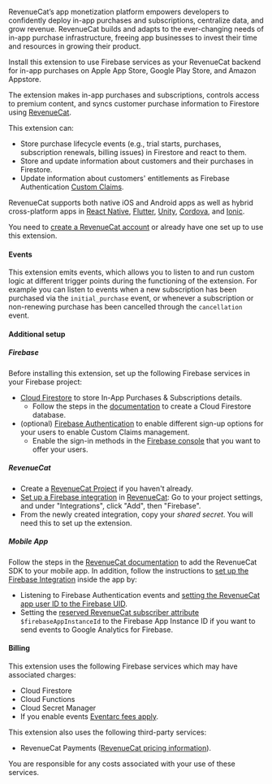RevenueCat’s app monetization platform empowers developers to confidently deploy in-app purchases and subscriptions, centralize data, and grow revenue. RevenueCat builds and adapts to the ever-changing needs of in-app purchase infrastructure, freeing app businesses to invest their time and resources in growing their product.

Install this extension to use Firebase services as your RevenueCat backend for in-app purchases on Apple App Store, Google Play Store, and Amazon Appstore.

The extension makes in-app purchases and subscriptions, controls access to premium content, and syncs customer purchase information to Firestore using [RevenueCat](https://www.revenuecat.com/).

This extension can:

- Store purchase lifecycle events (e.g., trial starts, purchases, subscription renewals, billing issues) in Firestore and react to them.
- Store and update information about customers and their purchases in Firestore.
- Update information about customers' entitlements as Firebase Authentication [Custom Claims](https://firebase.google.com/docs/auth/admin/custom-claims).

RevenueCat supports both native iOS and Android apps as well as hybrid cross-platform apps in [React Native](https://docs.revenuecat.com/docs/reactnative), [Flutter](https://docs.revenuecat.com/docs/flutter), [Unity](https://docs.revenuecat.com/docs/unity), [Cordova](https://docs.revenuecat.com/docs/cordova), and [Ionic](https://docs.revenuecat.com/docs/ionic).

You need to [create a RevenueCat account](https://app.revenuecat.com/signup) or already have one set up to use this extension.

#### Events

This extension emits events, which allows you to listen to and run custom logic at different trigger points during the functioning of the extension. For example you can listen to events when a new subscription has been purchased via the `initial_purchase` event, or whenever a subscription or non-renewing purchase has been cancelled through the `cancellation` event.

#### Additional setup

##### Firebase

Before installing this extension, set up the following Firebase services in your Firebase project:

- [Cloud Firestore](https://firebase.google.com/docs/firestore) to store In-App Purchases & Subscriptions details.
  - Follow the steps in the [documentation](https://firebase.google.com/docs/firestore/quickstart#create) to create a Cloud Firestore database.
- (optional) [Firebase Authentication](https://firebase.google.com/docs/auth) to enable different sign-up options for your users to enable Custom Claims management.
  - Enable the sign-in methods in the [Firebase console](https://console.firebase.google.com/project/_/authentication/providers) that you want to offer your users.

##### RevenueCat

- Create a [RevenueCat Project](https://docs.revenuecat.com/docs/projects) if you haven't already.
- [Set up a Firebase integration](https://docs.revenuecat.com/docs/firebase-integration) in [RevenueCat](https://app.revenuecat.com/): Go to your project settings, and under "Integrations", click "Add", then "Firebase".
- From the newly created integration, copy your _shared secret_. You will need this to set up the extension.

##### Mobile App

Follow the steps in the [RevenueCat documentation](https://docs.revenuecat.com/docs/getting-started) to add the RevenueCat SDK to your mobile app. In addition, follow the instructions to [set up the Firebase Integration](https://docs.revenuecat.com/docs/firebase-integration) inside the app by:

- Listening to Firebase Authentication events and [setting the RevenueCat app user ID to the Firebase UID](https://docs.revenuecat.com/docs/firebase-integration#2-set-firebase-user-identity-in-revenuecat).
- Setting the [reserved RevenueCat subscriber attribute](https://docs.revenuecat.com/docs/firebase-integration#set-firebaseappinstanceid-as-a-subscriber-attribute) `$firebaseAppInstanceId` to the Firebase App Instance ID if you want to send events to Google Analytics for Firebase.

#### Billing

This extension uses the following Firebase services which may have associated charges:

- Cloud Firestore
- Cloud Functions
- Cloud Secret Manager
- If you enable events [Eventarc fees apply](https://cloud.google.com/eventarc/pricing).

This extension also uses the following third-party services:

- RevenueCat Payments ([RevenueCat pricing information](https://www.revenuecat.com/pricing)).

You are responsible for any costs associated with your use of these services.

